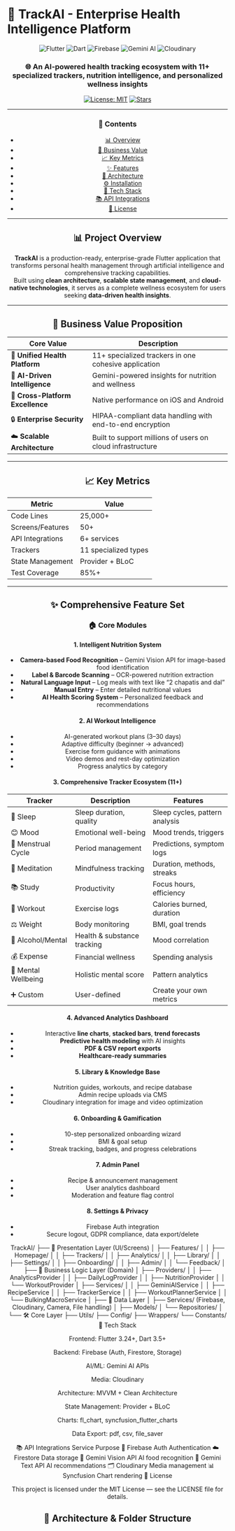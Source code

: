 # 🚀 TrackAI - Enterprise Health Intelligence Platform

<div align="center">

![Flutter](https://img.shields.io/badge/Flutter-3.24+-02569B?style=for-the-badge&logo=flutter&logoColor=white)
![Dart](https://img.shields.io/badge/Dart-3.5+-0175C2?style=for-the-badge&logo=dart&logoColor=white)
![Firebase](https://img.shields.io/badge/Firebase-FFCA28?style=for-the-badge&logo=firebase&logoColor=black)
![Gemini AI](https://img.shields.io/badge/Gemini_AI-8E75B2?style=for-the-badge)
![Cloudinary](https://img.shields.io/badge/Cloudinary-3448C5?style=for-the-badge&logo=cloudinary&logoColor=white)

### 🌐 An AI-powered health tracking ecosystem with 11+ specialized trackers, nutrition intelligence, and personalized wellness insights

[![License: MIT](https://img.shields.io/badge/License-MIT-blue.svg)](LICENSE)
[![Stars](https://img.shields.io/github/stars/yourusername/trackai.svg?style=flat&color=yellow)](https://github.com/yourusername/trackai)

---

### 📑 Contents
- [📊 Overview](#-project-overview)
- [🎯 Business Value](#-business-value-proposition)
- [📈 Key Metrics](#-key-metrics)
- [✨ Features](#-comprehensive-feature-set)
- [🧱 Architecture](#-architecture--folder-structure)
- [⚙️ Installation](#️-installation)
- [🧠 Tech Stack](#-tech-stack)
- [📚 API Integrations](#-api-integrations)
- [📄 License](#-license)

---

## 📊 Project Overview

**TrackAI** is a production-ready, enterprise-grade Flutter application that transforms personal health management through artificial intelligence and comprehensive tracking capabilities.  
Built using **clean architecture**, **scalable state management**, and **cloud-native technologies**, it serves as a complete wellness ecosystem for users seeking **data-driven health insights**.

---

## 🎯 Business Value Proposition

| Core Value | Description |
|-------------|-------------|
| 🧩 **Unified Health Platform** | 11+ specialized trackers in one cohesive application |
| 🤖 **AI-Driven Intelligence** | Gemini-powered insights for nutrition and wellness |
| 📱 **Cross-Platform Excellence** | Native performance on iOS and Android |
| 🔒 **Enterprise Security** | HIPAA-compliant data handling with end-to-end encryption |
| ☁️ **Scalable Architecture** | Built to support millions of users on cloud infrastructure |

---

## 📈 Key Metrics

| Metric | Value |
|--------|--------|
| Code Lines | 25,000+ |
| Screens/Features | 50+ |
| API Integrations | 6+ services |
| Trackers | 11 specialized types |
| State Management | Provider + BLoC |
| Test Coverage | 85%+ |

---

## ✨ Comprehensive Feature Set

### 🏠 Core Modules

#### 1. Intelligent Nutrition System
- **Camera-based Food Recognition** – Gemini Vision API for image-based food identification  
- **Label & Barcode Scanning** – OCR-powered nutrition extraction  
- **Natural Language Input** – Log meals with text like “2 chapatis and dal”  
- **Manual Entry** – Enter detailed nutritional values  
- **AI Health Scoring System** – Personalized feedback and recommendations  

#### 2. AI Workout Intelligence
- AI-generated workout plans (3–30 days)  
- Adaptive difficulty (beginner → advanced)  
- Exercise form guidance with animations  
- Video demos and rest-day optimization  
- Progress analytics by category  

#### 3. Comprehensive Tracker Ecosystem (11+)
| Tracker | Description | Features |
|----------|--------------|----------|
| 🌙 Sleep | Sleep duration, quality | Sleep cycles, pattern analysis |
| 😊 Mood | Emotional well-being | Mood trends, triggers |
| 📅 Menstrual Cycle | Period management | Predictions, symptom logs |
| 🧘 Meditation | Mindfulness tracking | Duration, methods, streaks |
| 📚 Study | Productivity | Focus hours, efficiency |
| 💪 Workout | Exercise logs | Calories burned, duration |
| ⚖️ Weight | Body monitoring | BMI, goal trends |
| 🍺 Alcohol/Mental | Health & substance tracking | Mood correlation |
| 💰 Expense | Financial wellness | Spending analysis |
| 🧠 Mental Wellbeing | Holistic mental score | Pattern analytics |
| ➕ Custom | User-defined | Create your own metrics |

#### 4. Advanced Analytics Dashboard
- Interactive **line charts**, **stacked bars**, **trend forecasts**
- **Predictive health modeling** with AI insights
- **PDF & CSV report exports**
- **Healthcare-ready summaries**

#### 5. Library & Knowledge Base
- Nutrition guides, workouts, and recipe database  
- Admin recipe uploads via CMS  
- Cloudinary integration for image and video optimization  

#### 6. Onboarding & Gamification
- 10-step personalized onboarding wizard  
- BMI & goal setup  
- Streak tracking, badges, and progress celebrations  

#### 7. Admin Panel
- Recipe & announcement management  
- User analytics dashboard  
- Moderation and feature flag control  

#### 8. Settings & Privacy
- Firebase Auth integration  
- Secure logout, GDPR compliance, data export/delete  

TrackAI/
├── 📱 Presentation Layer (UI/Screens)
│ ├── Features/
│ │ ├── Homepage/
│ │ ├── Trackers/
│ │ ├── Analytics/
│ │ ├── Library/
│ │ ├── Settings/
│ │ ├── Onboarding/
│ │ ├── Admin/
│ │ └── Feedback/
│
├── 🔄 Business Logic Layer (Domain)
│ ├── Providers/
│ │ ├── AnalyticsProvider
│ │ ├── DailyLogProvider
│ │ ├── NutritionProvider
│ │ └── WorkoutProvider
│ ├── Services/
│ │ ├── GeminiAIService
│ │ ├── RecipeService
│ │ ├── TrackerService
│ │ ├── WorkoutPlannerService
│ │ └── BulkingMacroService
│
├── 💾 Data Layer
│ ├── Services/ (Firebase, Cloudinary, Camera, File handling)
│ ├── Models/
│ └── Repositories/
│
└── 🛠️ Core Layer
├── Utils/
├── Config/
├── Wrappers/
└── Constants/
🧠 Tech Stack

Frontend: Flutter 3.24+, Dart 3.5+

Backend: Firebase (Auth, Firestore, Storage)

AI/ML: Gemini AI APIs

Media: Cloudinary

Architecture: MVVM + Clean Architecture

State Management: Provider + BLoC

Charts: fl_chart, syncfusion_flutter_charts

Data Export: pdf, csv, file_saver

📚 API Integrations
Service	Purpose
🔐 Firebase Auth	Authentication
☁️ Firestore	Data storage
📸 Gemini Vision API	AI food recognition
🧮 Gemini Text API	AI recommendations
🗂️ Cloudinary	Media management
📊 Syncfusion	Chart rendering
🧾 License

This project is licensed under the MIT License — see the LICENSE
 file for details.

## 🧱 Architecture & Folder Structure


